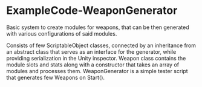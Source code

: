 # ExampleCode-WeaponGenerator
Basic system to create modules for weapons, that can be then generated with various configurations of said modules.

Consists of few ScriptableObject classes, connected by an inheritance from an abstract class that serves as an interface for the generator, while providing serialization in the Unity inspector.
Weapon class contains the module slots and stats along with a constructor that takes an array of modules and processes them.
WeaponGenerator is a simple tester script that generates few Weapons on Start().

